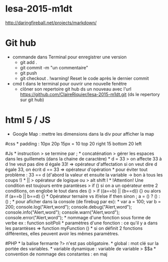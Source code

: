 # Iesa-2015-m1dt

http://daringfireball.net/projects/markdown/

# Git hub
* commande dans Terminal pour enregistrer une version
    * git add .
    * git commit -m "un commentaire"
    * git push
    * git checkout . !warning! Reset le code après le dernier commit
* cmd t dans le terminal pour ouvrir une nouvelle fenêtre
    * clôner son repertoire git hub ds un nouveau avec l'url https://github.com/ClaireRiquier/Iesa-2015-m1dt.git (ds le repertory sur git hub)

# html 5 / JS
* Google Map : mettre les dimensions dans la div pour afficher la map

#css
    * padding : 10px 20p 15px   =   10 top  20 right  15 bottom  20 left

#Js
    * instruction > se termine par ;
    * concaténation > gérer les espaces dans les guillemets (dans la chaine de caractère)
    * d = 33 > on affecte 33 à d !ne veut pas dire d égale 33! => opérateur d'affectation
    si on veut dire d égale 33, on écrit d == 33 => opérateur d'opération
        * pour éviter tout problème : 33 == d  (d'abord la valeur et ensuite la variable -> bon à tous les coups !)
    * || > opérateur de logique ou > alt shift l
    * !Attention! Une condition est toujours entre parantèses > if ()
    si on a un opérateur entre 2 conditions, on englobe le tout dans des () > if ((a==b) || (b==d)) {}  ou alors if (a==b || b==d) {}
    * Opérateur ternaire vs if/else
                    if     then     sinon    ;
        a =        ()   ?   ()    :   () ;
    * pour aficher dans la console (de firebug par ex):
        * var a = 100;
          var b = 200;
    console.log("Alert,word");
    console.debug("Alert,word");
    console.info("Alert,word");
    console.warn("Alert,word");
    console.error("Alert,word");
    * nommage d'une fonction sous forme de verbe ex : function soitPoli
    * paramètres d'une fonction : ce qu'il y a dans les parantèses => function myFunction ()
        * si on définit 2 fonctions différentes, elles peuvent avoir les mêmes paramètres.

#PHP
    * la balise fermante ?> n'est pas obligatoire.
    * global : mot clé sur la portée des variables.
    * variable dynamique : variable de variable > $$a
    * convention de nommage des constantes : en maj




